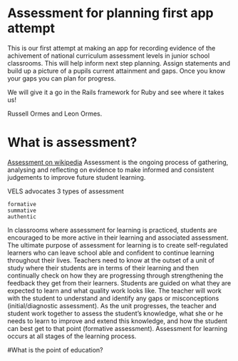 # Assessment for planning first app attempt
This is our first attempt at making an app for recording evidence of the achivement of national curriculum assessment levels in junior school classrooms. 
This will help inform next step planning. Assign statements and build up a picture of a pupils current attainment and gaps. Once you know your gaps you can plan for progress.

We will give it a go in the Rails framework for Ruby and see where it takes us! 

Russell Ormes and Leon Ormes. 

# What is assessment?

[Assessment on wikipedia](http://en.wikipedia.org/wiki/Educational_assessment)
Assessment is the ongoing process of gathering, analysing and reflecting on evidence to make informed and consistent judgements to improve future student learning. 


VELS advocates 3 types of assessment


	formative
	summative 
	authentic
	
	
In classrooms where assessment for learning is practiced, students are encouraged to be more active in their learning and associated assessment. The ultimate purpose of assessment for learning is to create self-regulated learners who can leave school able and confident to continue learning throughout their lives. Teachers need to know at the outset of a unit of study where their students are in terms of their learning and then continually check on how they are progressing through strengthening the feedback they get from their learners. Students are guided on what they are expected to learn and what quality work looks like. The teacher will work with the student to understand and identify any gaps or misconceptions (initial/diagnostic assessment). As the unit progresses, the teacher and student work together to assess the student’s knowledge, what she or he needs to learn to improve and extend this knowledge, and how the student can best get to that point (formative assessment). Assessment for learning occurs at all stages of the learning process.


#What is the point of education?

